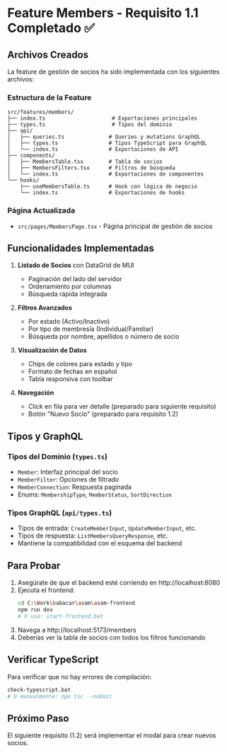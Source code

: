 # Feature Members - Requisito 1.1 Completado ✅

## Archivos Creados

La feature de gestión de socios ha sido implementada con los siguientes archivos:

### Estructura de la Feature

```
src/features/members/
├── index.ts                     # Exportaciones principales
├── types.ts                     # Tipos del dominio
├── api/
│   ├── queries.ts              # Queries y mutations GraphQL
│   ├── types.ts                # Tipos TypeScript para GraphQL
│   └── index.ts                # Exportaciones de API
├── components/
│   ├── MembersTable.tsx        # Tabla de socios
│   ├── MembersFilters.tsx      # Filtros de búsqueda
│   └── index.ts                # Exportaciones de componentes
└── hooks/
    ├── useMembersTable.ts      # Hook con lógica de negocio
    └── index.ts                # Exportaciones de hooks
```

### Página Actualizada

- `src/pages/MembersPage.tsx` - Página principal de gestión de socios

## Funcionalidades Implementadas

1. **Listado de Socios** con DataGrid de MUI

   - Paginación del lado del servidor
   - Ordenamiento por columnas
   - Búsqueda rápida integrada

2. **Filtros Avanzados**

   - Por estado (Activo/Inactivo)
   - Por tipo de membresía (Individual/Familiar)
   - Búsqueda por nombre, apellidos o número de socio

3. **Visualización de Datos**

   - Chips de colores para estado y tipo
   - Formato de fechas en español
   - Tabla responsiva con toolbar

4. **Navegación**
   - Click en fila para ver detalle (preparado para siguiente requisito)
   - Botón "Nuevo Socio" (preparado para requisito 1.2)

## Tipos y GraphQL

### Tipos del Dominio (`types.ts`)

- `Member`: Interfaz principal del socio
- `MemberFilter`: Opciones de filtrado
- `MemberConnection`: Respuesta paginada
- Enums: `MembershipType`, `MemberStatus`, `SortDirection`

### Tipos GraphQL (`api/types.ts`)

- Tipos de entrada: `CreateMemberInput`, `UpdateMemberInput`, etc.
- Tipos de respuesta: `ListMembersQueryResponse`, etc.
- Mantiene la compatibilidad con el esquema del backend

## Para Probar

1. Asegúrate de que el backend esté corriendo en http://localhost:8080
2. Ejecuta el frontend:
   ```bash
   cd C:\Work\babacar\asam\asam-frontend
   npm run dev
   # O usa: start-frontend.bat
   ```
3. Navega a http://localhost:5173/members
4. Deberías ver la tabla de socios con todos los filtros funcionando

## Verificar TypeScript

Para verificar que no hay errores de compilación:

```bash
check-typescript.bat
# O manualmente: npx tsc --noEmit
```

## Próximo Paso

El siguiente requisito (1.2) será implementar el modal para crear nuevos socios.

